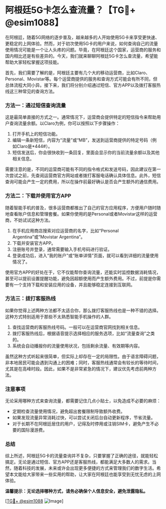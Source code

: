 # 阿根廷5G卡怎么查流量？【TG💪+ @esim1088】

在阿根廷，随着5G网络的逐步普及，越来越多的人开始使用5G卡来享受更快速、更稳定的上网体验。然而，对于初次使用5G卡的用户来说，如何查询自己的流量使用情况可能是一个让人头疼的问题。毕竟，在阿根廷这个国家，运营商的服务和国内相比还是有些差异的。今天，我们就来聊聊阿根廷5G卡怎么查流量，希望能帮助大家轻松掌握这项技能。

首先，我们需要了解的是，阿根廷主要有几个大的移动运营商，比如Claro、Personal、Movistar等。每个运营商提供的服务和查询方式可能会有所不同，但总体流程大同小异。接下来，我们将分别介绍通过短信、官方APP以及拨打客服热线这三种常见的查询方法。

### 方法一：通过短信查询流量

这是最简单直接的方式之一。通常情况下，运营商会提供特定的短信指令来帮助用户查询流量余额。以Claro为例，你可以按照以下步骤操作：

1. 打开手机上的短信功能。
2. 编辑一条新短信，内容为“流量”或“MB”，发送到运营商提供的特定号码（例如Claro是*444#）。
3. 短信发送后，你会很快收到一条回复，里面会显示你的当前流量余额以及其他相关信息。

需要注意的是，不同的运营商可能有不同的指令格式和发送号码，因此建议在第一次尝试之前，先查阅运营商官方网站或者拨打客服电话确认具体信息。此外，短信查询可能会产生一定的费用，所以在操作前最好确认是否会产生额外的通信费用。

### 方法二：下载并使用官方APP

随着智能手机的普及，很多运营商都推出了自己的官方应用程序，方便用户随时随地查看账户信息和管理套餐。如果你使用的是Personal或者Movistar这样的运营商，不妨试试这种方法。

1. 在手机应用商店搜索对应运营商的名字，比如“Personal Argentina”或“Movistar Argentina”。
2. 下载并安装官方APP。
3. 注册账号并登录，通常需要输入手机号码进行验证。
4. 登录成功后，进入“我的账户”或“账单详情”页面，就可以看到详细的流量使用情况了。

使用官方APP的好处在于，它不仅能帮你查询流量，还能实时监控数据消耗情况，甚至可以提前设置提醒功能，避免因超额使用而产生额外费用。不过，前提是你需要有一个支持下载和安装应用的设备，并且能够稳定连接到互联网。

### 方法三：拨打客服热线

如果你觉得上述两种方法都不太适合你，那么拨打客服热线也是一种不错的选择。这种方式特别适用于那些不太熟悉智能手机操作的人群。

1. 查找运营商的客服热线号码。一般可以在运营商官网找到相关信息。
2. 拨打客服热线后，根据语音提示选择相应的服务选项，比如“流量查询”之类的。
3. 系统会自动播报你的流量使用状况，包括剩余流量、有效期等内容。

虽然这种方式听起来很简单，但实际上却存在一定的局限性。由于语言障碍问题，非本地居民可能会遇到沟通上的困难；同时，客服热线通常会有较长的等待时间，尤其是在高峰时段。因此，如果不是非常紧急的情况下，建议优先考虑前两种方法。

### 注意事项

无论采用哪种方式来查询流量，都需要记住几点小贴士，以免造成不必要的麻烦：

- 定期检查流量使用情况，避免超出套餐限制导致额外收费。
- 如果发现流量异常消耗过快，可以尝试关闭后台自动更新程序，节省流量。
- 对于长期不在阿根廷居住的用户，记得及时停用或注销SIM卡，避免产生不必要的国际漫游费。

### 总结

综上所述，阿根廷5G卡的流量查询并不复杂，只要掌握了正确的途径，就能轻松搞定。无论是通过短信、官方APP还是客服热线，都能满足大多数人的需求。当然，随着科技的发展，未来或许会出现更多便捷的方式来管理我们的数字生活。希望本文能给大家带来一些实用的帮助，让大家在阿根廷也能享受到无忧无虑的上网体验。

**温馨提示：无论选择哪种方式，请务必确保个人信息安全，避免泄露隐私。**

[[TG💪+ @esim1088](https://t.me/s/esim1088) ![Image](https://i.postimg.cc/4NQfJmqS/Snipaste-2025-05-13-00-14-12.png)]